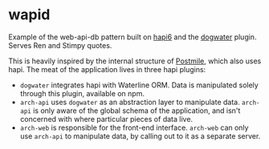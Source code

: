 wapid
=====

Example of the web-api-db pattern built on [hapi6](https://github.com/hapijs/hapi) and the [dogwater](https://github.com/devinivy/dogwater) plugin.  Serves Ren and Stimpy quotes.


This is heavily inspired by the internal structure of [Postmile](https://github.com/hueniverse/postmile), which also uses hapi.
The meat of the application lives in three hapi plugins:
* `dogwater` integrates hapi with Waterline ORM.  Data is manipulated solely through this plugin, available on npm.
* `arch-api` uses `dogwater` as an abstraction layer to manipulate data.  `arch-api` is only aware of the global schema of the application, and isn't concerned with where particular pieces of data live.
* `arch-web` is responsible for the front-end interface.  `arch-web` can only use `arch-api` to manipulate data, by calling out to it as a separate server.
